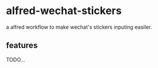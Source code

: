 # alfred-wechat-stickers
a alfred workflow to make wechat's stickers inputing easiler.

## features

TODO...
